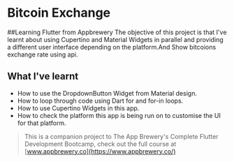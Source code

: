 # Bitcoin Exchange

##Learning Flutter from Appbrewery
The objective of this project is that I've learnt about using Cupertino and Material Widgets in parallel and providing a different user interface depending on the platform.And Show bitcoions exchange rate using api.


## What I've learnt

- How to use the DropdownButton Widget from Material design.
- How to loop through code using Dart for and for-in loops.
- How to use Cupertino Widgets in this app.
- How to check the platform this app is being run on to customise the UI for that platform.


>This is a companion project to The App Brewery's Complete Flutter Development Bootcamp, check out the full course at [www.appbrewery.co](https://www.appbrewery.co/)

